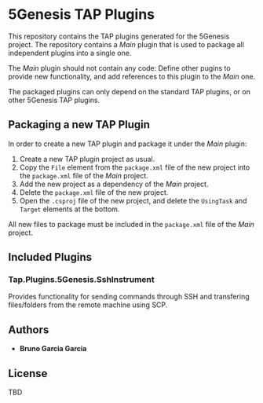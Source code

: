 # 5Genesis TAP Plugins

This repository contains the TAP plugins generated for the 5Genesis project. The repository contains a *Main* plugin that is used to package all independent plugins into a single one. 

The *Main* plugin should not contain any code: Define other pugins to provide new functionality, and add references to this plugin to the *Main* one.

The packaged plugins can only depend on the standard TAP plugins, or on other 5Genesis TAP plugins.

## Packaging a new TAP Plugin

In order to create a new TAP plugin and package it under the *Main* plugin:

1. Create a new TAP plugin project as usual.
2. Copy the `File` element from the `package.xml` file of the new project into the `package.xml` file of the *Main* project.
3. Add the new project as a dependency of the *Main* project.
4. Delete the `package.xml` file of the new project.
5. Open the `.csproj` file of the new project, and delete the `UsingTask` and `Target` elements at the bottom.

All new files to package must be included in the `package.xml` file of the *Main* project.

## Included Plugins

### Tap.Plugins.5Genesis.SshInstrument

Provides functionality for sending commands through SSH and transfering files/folders from the remote machine using SCP.

## Authors

* **Bruno Garcia Garcia**

## License

TBD